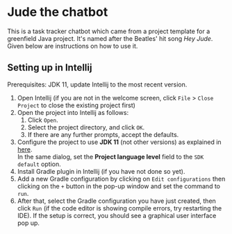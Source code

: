 # Jude the chatbot

This is a task tracker chatbot which came from a project template for a greenfield Java project. It's named after the Beatles' hit song *Hey Jude*. Given below are instructions on how to use it.

## Setting up in Intellij

Prerequisites: JDK 11, update Intellij to the most recent version.

1. Open Intellij (if you are not in the welcome screen, click `File` > `Close Project` to close the existing project first)
1. Open the project into Intellij as follows:
   1. Click `Open`.
   1. Select the project directory, and click `OK`.
   1. If there are any further prompts, accept the defaults.
1. Configure the project to use **JDK 11** (not other versions) as explained in [here](https://www.jetbrains.com/help/idea/sdk.html#set-up-jdk).<br>
   In the same dialog, set the **Project language level** field to the `SDK default` option.
1. Install Gradle plugin in Intellij (if you have not done so yet).
1. Add a new Gradle configuration by clicking on `Edit configurations` then clicking on the `+` button in the pop-up window and set the command to `run`.
1. After that, select the Gradle configuration you have just created, then click `Run` (if the code editor is showing compile errors, try restarting the IDE). If the setup is correct, you should see a graphical user interface pop up.
